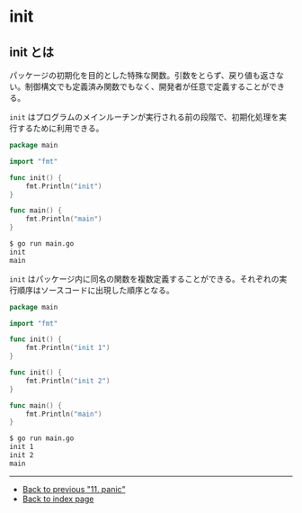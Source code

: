 # init

## init とは

パッケージの初期化を目的とした特殊な関数。引数をとらず、戻り値も返さない。制御構文でも定義済み関数でもなく、開発者が任意で定義することができる。

`init` はプログラムのメインルーチンが実行される前の段階で、初期化処理を実行するために利用できる。

<!-- markdownlint-disable MD010 -->

```go
package main

import "fmt"

func init() {
	fmt.Println("init")
}

func main() {
	fmt.Println("main")
}
```

<!-- markdownlint-enable MD010 -->

```bash
$ go run main.go
init
main
```

`init` はパッケージ内に同名の関数を複数定義することができる。それぞれの実行順序はソースコードに出現した順序となる。

<!-- markdownlint-disable MD010 -->

```go
package main

import "fmt"

func init() {
	fmt.Println("init 1")
}

func init() {
	fmt.Println("init 2")
}

func main() {
	fmt.Println("main")
}
```

<!-- markdownlint-enable MD010 -->

```bash
$ go run main.go
init 1
init 2
main
```

***

* [Back to previous "11. panic"](./panic.md)
* [Back to index page](../README.md)
